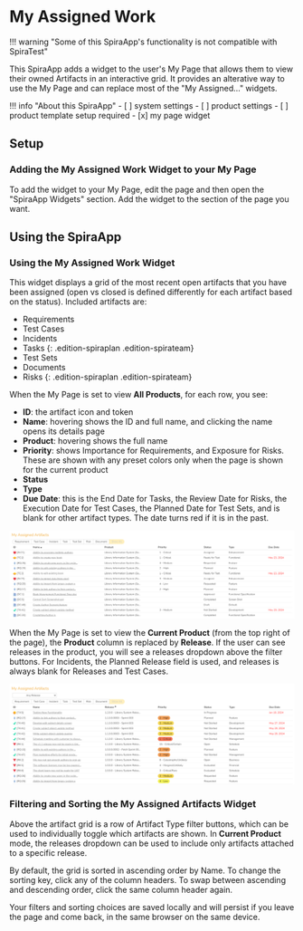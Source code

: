 # My Assigned Work

!!! warning "Some of this SpiraApp's functionality is not compatible with SpiraTest"

This SpiraApp adds a widget to the user's My Page that allows them to view their owned Artifacts in an interactive grid. It provides an alterative way to use the My Page and can replace most of the "My Assigned..." widgets.

!!! info "About this SpiraApp"
    - [ ] system settings
    - [ ] product settings 
    - [ ] product template setup required
    - [x] my page widget


## Setup
### Adding the My Assigned Work Widget to your My Page
To add the widget to your My Page, edit the page and then open the "SpiraApp Widgets" section. Add the widget to the section of the page you want.


## Using the SpiraApp
### Using the My Assigned Work Widget
This widget displays a grid of the most recent open artifacts that you have been assigned (open vs closed is defined differently for each artifact based on the status). Included artifacts are: 

- Requirements
- Test Cases
- Incidents
- Tasks {: .edition-spiraplan .edition-spirateam}
- Test Sets
- Documents
- Risks {: .edition-spiraplan .edition-spirateam}

When the My Page is set to view **All Products**, for each row, you see:

- **ID**: the artifact icon and token
- **Name**: hovering shows the ID and full name, and clicking the name opens its details page
- **Product**: hovering shows the full name
- **Priority**: shows Importance for Requirements, and Exposure for Risks. These are shown with any preset colors only when the page is shown for the current product
- **Status**
- **Type**
- **Due Date**: this is the End Date for Tasks, the Review Date for Risks, the Execution Date for Test Cases, the Planned Date for Test Sets, and is blank for other artifact types. The date turns red if it is in the past. 

![Widget showing owned artifacts in a table with a set of buttons above that include the artifact type names and "Show All".](img/assignedartifacts-all-products.png)

When the My Page is set to view the **Current Product** (from the top right of the page), the **Product** column is replaced by **Release**. If the user can see releases in the product, you will see a releases dropdown above the filter buttons. For Incidents, the Planned Release field is used, and releases is always blank for Releases and Test Cases.

![Widget showing owned artifacts in a table with a set of buttons above that include the artifact type names and "Show All", and a selection box above the buttons that says "Any Release"](img/assignedartifacts-current-product.png)

### Filtering and Sorting the My Assigned Artifacts Widget
Above the artifact grid is a row of Artifact Type filter buttons, which can be used to individually toggle which artifacts are shown. In **Current Product** mode, the releases dropdown can be used to include only artifacts attached to a specific release.

By default, the grid is sorted in ascending order by Name. To change the sorting key, click any of the column headers. To swap between ascending and descending order, click the same column header again.

Your filters and sorting choices are saved locally and will persist if you leave the page and come back, in the same browser on the same device.